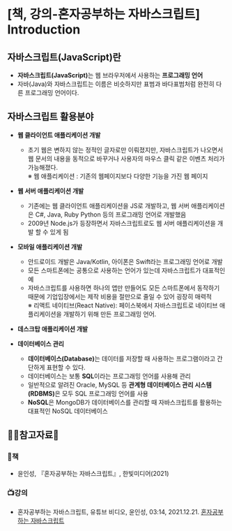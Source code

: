 # [책, 강의-혼자공부하는 자바스크립트] Introduction

## 자바스크립트(JavaScript)란

* <b>자바스크립트(JavaScript)</b>는 웹 브라우저에서 사용하는 <b>프로그래밍 언어</b>
* 자바(Java)와 자바스크립트는 이름은 비슷하지만 표범과 바다표범처럼 완전히 다른 프로그래밍 언어이다.

## 자바스크립트 활용분야
* <b>웹 클라이언트 애플리케이션 개발</b>
  - 초기 웹은 변하지 않는 정적인 글자로만 이뤄졌지만, 자바스크립트가 나오면서 웹 문서의 내용을 동적으로 바꾸거나 사용자의 마우스 클릭 같은 이벤츠 처리가 가능해졌다.  
  &#8251; 웹 애플리케이션 : 기존의 웹페이지보다 다양한 기능을 가진 웹 페이지

* <b>웹 서버 애플리케이션 개발</b>
  - 기존에는 웹 클라이언트 애플리케이션을 JS로 개발하고, 웹 서버 애플리케이션은 C#, Java, Ruby Python 등의 프로그래밍 언어로 개발했음
  - 2009년 Node.js가 등장하면서 자바스크립트로도 웹 서버 애플리케이션을 개발 할 수 있게 됨


* <b>모바일 애플리케이션 개발</b>
  - 안드로이드 개발은 Java/Kotlin, 아이폰은 Swift라는 프로그래밍 언어로 개발
  - 모든 스마트폰에는 공통으로 사용하는 언어가 있는데 자바스크립트가 대표적인 예
  - 자바스크립트를 사용하면 하나의 앱만 만들어도 모든 스마트폰에서 동작하기 때문에 기업입장에서는 제작 비용을 절만으로 줄일 수 있어 굉장히 매력적  
  &#8251; 리액트 네이티브(React Native): 페이스북에서 자바스크립트로 네이티브 애플리케이션을 개발하기 위해 만든 프로그래밍 언어.

* <b>데스크탑 애플리케이션 개발</b>
* <b>데이터베이스 관리</b>
  - <b>데이터베이스(Database)</b>는 데이터를 저장할 때 사용하는 프로그램이라고 간단하게 표현할 수 있다.
  - 데이터베이스는 보통 <b>SQL</b>이라는 프로그래밍 언어를 사용해 관리
  - 일반적으로 알려진 Oracle, MySQL 등 <b>관계형 데이터베이스 관리 시스템(RDBMS)</b>은 모두 SQL 프로그래밍 언어를 사용
  - <b>NoSQL</b>은 MongoDB가 데이터베이스를 관리할 때 자바스크립트를 활용하는 대표적인 NoSQL 데이터베이스



## :ok_woman:참고자료:bow:

### :book:책
* 윤인성, 『혼자공부하는 자바스크립트』, 한빛미디어(2021)

### :tv:강의
* 혼자공부하는 자바스크립트, 유튜브 비디오, 윤인성, 03:14, 2021.12.21. [혼자공부하는 자바스크립트](https://www.youtube.com/watch?v=pXuyfvJPENA&list=PLBXuLgInP-5kxpAKy2DNXoebCse2grHjl&index=1&t=51s)
